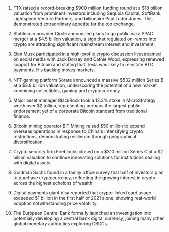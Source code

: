 1. FTX raised a record-breaking $900 million funding round at a $18 billion valuation from prominent investors including Sequoia Capital, SoftBank, Lightspeed Venture Partners, and billionaire Paul Tudor Jones. This demonstrated extraordinary appetite for the top exchange.
    
2. Stablecoin provider Circle announced plans to go public via a SPAC merger at a $4.5 billion valuation, a sign that regulated on-ramps into crypto are attracting significant mainstream interest and investment.
    
3. Elon Musk participated in a high-profile crypto discussion livestreamed on social media with Jack Dorsey and Cathie Wood, expressing renewed support for Bitcoin and stating that Tesla was likely to reinstate BTC payments. His backing moves markets.
    
4. NFT gaming platform Sorare announced a massive $532 million Series B at a $3.8 billion valuation, underscoring the potential of a new market combining collectibles, gaming and cryptocurrency.
    
5. Major asset manager BlackRock took a 12.3% stake in MicroStrategy worth over $2 trillion, representing perhaps the largest public endorsement yet of a corporate Bitcoin standard from traditional finance.
    
6. Bitcoin mining operator BIT Mining raised $50 million to expand overseas operations in response to China's intensifying crypto restrictions, demonstrating resilience through geographical diversification.
    
7. Crypto security firm Fireblocks closed on a $310 million Series C at a $2 billion valuation to continue innovating solutions for institutions dealing with digital assets.
    
8. Goldman Sachs found in a family office survey that half of investors plan to purchase cryptocurrency, reflecting the growing interest in crypto across the highest echelons of wealth.
    
9. Digital payments giant Visa reported that crypto-linked card usage exceeded $1 billion in the first half of 2021 alone, showing real-world adoption notwithstanding price volatility.
    
10. The European Central Bank formally launched an investigation into potentially developing a central bank digital currency, joining many other global monetary authorities exploring CBDCs.
